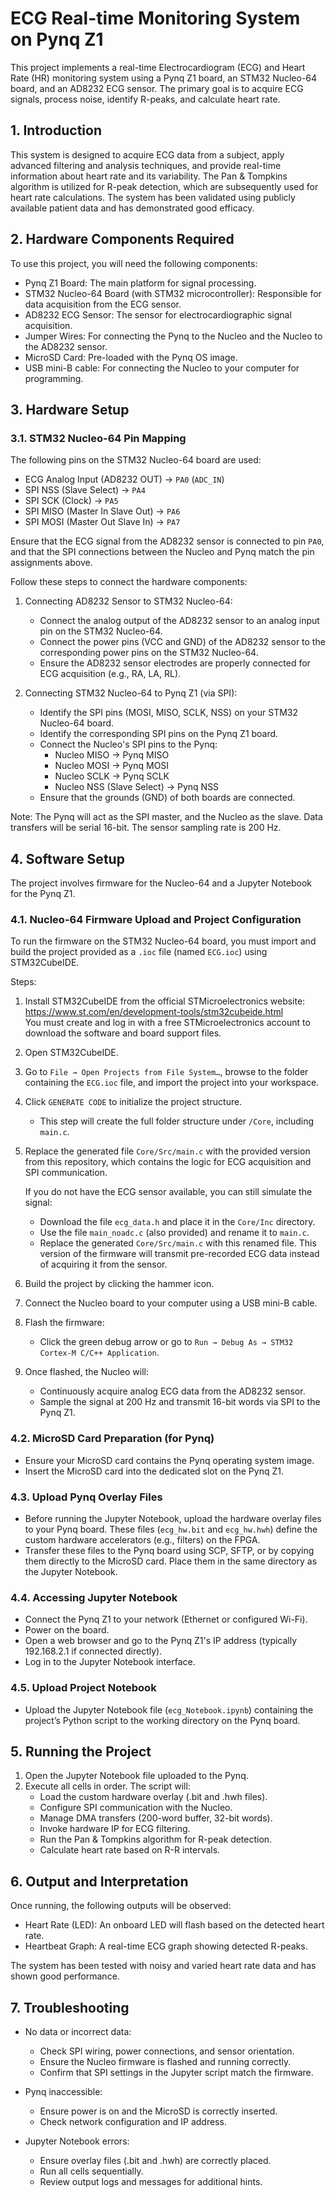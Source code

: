 # ECG Real-time Monitoring System on Pynq Z1

This project implements a real-time Electrocardiogram (ECG) and Heart Rate (HR) monitoring system using a Pynq Z1 board, an STM32 Nucleo-64 board, and an AD8232 ECG sensor. The primary goal is to acquire ECG signals, process noise, identify R-peaks, and calculate heart rate.

## 1. Introduction

This system is designed to acquire ECG data from a subject, apply advanced filtering and analysis techniques, and provide real-time information about heart rate and its variability. The Pan & Tompkins algorithm is utilized for R-peak detection, which are subsequently used for heart rate calculations. The system has been validated using publicly available patient data and has demonstrated good efficacy.

## 2. Hardware Components Required

To use this project, you will need the following components:

* Pynq Z1 Board: The main platform for signal processing.
* STM32 Nucleo-64 Board (with STM32 microcontroller): Responsible for data acquisition from the ECG sensor.
* AD8232 ECG Sensor: The sensor for electrocardiographic signal acquisition.
* Jumper Wires: For connecting the Pynq to the Nucleo and the Nucleo to the AD8232 sensor.
* MicroSD Card: Pre-loaded with the Pynq OS image.
* USB mini-B cable: For connecting the Nucleo to your computer for programming.

## 3. Hardware Setup

### 3.1. STM32 Nucleo-64 Pin Mapping

The following pins on the STM32 Nucleo-64 board are used:

* ECG Analog Input (AD8232 OUT) → `PA0` (`ADC_IN`)
* SPI NSS (Slave Select) → `PA4`
* SPI SCK (Clock) → `PA5`
* SPI MISO (Master In Slave Out) → `PA6`
* SPI MOSI (Master Out Slave In) → `PA7`

Ensure that the ECG signal from the AD8232 sensor is connected to pin `PA0`, and that the SPI connections between the Nucleo and Pynq match the pin assignments above.

Follow these steps to connect the hardware components:

1. Connecting AD8232 Sensor to STM32 Nucleo-64:
   * Connect the analog output of the AD8232 sensor to an analog input pin on the STM32 Nucleo-64.
   * Connect the power pins (VCC and GND) of the AD8232 sensor to the corresponding power pins on the STM32 Nucleo-64.
   * Ensure the AD8232 sensor electrodes are properly connected for ECG acquisition (e.g., RA, LA, RL).

2. Connecting STM32 Nucleo-64 to Pynq Z1 (via SPI):
   * Identify the SPI pins (MOSI, MISO, SCLK, NSS) on your STM32 Nucleo-64 board.
   * Identify the corresponding SPI pins on the Pynq Z1 board.
   * Connect the Nucleo's SPI pins to the Pynq:
     * Nucleo MISO → Pynq MISO
     * Nucleo MOSI → Pynq MOSI
     * Nucleo SCLK → Pynq SCLK
     * Nucleo NSS (Slave Select) → Pynq NSS
   * Ensure that the grounds (GND) of both boards are connected.

Note: The Pynq will act as the SPI master, and the Nucleo as the slave. Data transfers will be serial 16-bit. The sensor sampling rate is 200 Hz.

## 4. Software Setup

The project involves firmware for the Nucleo-64 and a Jupyter Notebook for the Pynq Z1.

### 4.1. Nucleo-64 Firmware Upload and Project Configuration

To run the firmware on the STM32 Nucleo-64 board, you must import and build the project provided as a `.ioc` file (named `ECG.ioc`) using STM32CubeIDE.

Steps:

1. Install STM32CubeIDE from the official STMicroelectronics website:  
   https://www.st.com/en/development-tools/stm32cubeide.html  
   You must create and log in with a free STMicroelectronics account to download the software and board support files.

2. Open STM32CubeIDE.

3. Go to `File → Open Projects from File System…`, browse to the folder containing the `ECG.ioc` file, and import the project into your workspace.

4. Click `GENERATE CODE` to initialize the project structure.
   * This step will create the full folder structure under `/Core`, including `main.c`.

5. Replace the generated file `Core/Src/main.c` with the provided version from this repository, which contains the logic for ECG acquisition and SPI communication.

   If you do not have the ECG sensor available, you can still simulate the signal:
   - Download the file `ecg_data.h` and place it in the `Core/Inc` directory.
   - Use the file `main_noadc.c` (also provided) and rename it to `main.c`.
   - Replace the generated `Core/Src/main.c` with this renamed file.
   This version of the firmware will transmit pre-recorded ECG data instead of acquiring it from the sensor.


6. Build the project by clicking the hammer icon.

7. Connect the Nucleo board to your computer using a USB mini-B cable.

8. Flash the firmware:
   * Click the green debug arrow or go to `Run → Debug As → STM32 Cortex-M C/C++ Application`.

9. Once flashed, the Nucleo will:
    * Continuously acquire analog ECG data from the AD8232 sensor.
    * Sample the signal at 200 Hz and transmit 16-bit words via SPI to the Pynq Z1.

### 4.2. MicroSD Card Preparation (for Pynq)

* Ensure your MicroSD card contains the Pynq operating system image.
* Insert the MicroSD card into the dedicated slot on the Pynq Z1.

### 4.3. Upload Pynq Overlay Files

* Before running the Jupyter Notebook, upload the hardware overlay files to your Pynq board. These files (`ecg_hw.bit` and `ecg_hw.hwh`) define the custom hardware accelerators (e.g., filters) on the FPGA.
* Transfer these files to the Pynq board using SCP, SFTP, or by copying them directly to the MicroSD card. Place them in the same directory as the Jupyter Notebook.

### 4.4. Accessing Jupyter Notebook

* Connect the Pynq Z1 to your network (Ethernet or configured Wi-Fi).
* Power on the board.
* Open a web browser and go to the Pynq Z1's IP address (typically 192.168.2.1 if connected directly).
* Log in to the Jupyter Notebook interface.

### 4.5. Upload Project Notebook

* Upload the Jupyter Notebook file (`ecg_Notebook.ipynb`) containing the project’s Python script to the working directory on the Pynq board.

## 5. Running the Project

1. Open the Jupyter Notebook file uploaded to the Pynq.
2. Execute all cells in order. The script will:
   * Load the custom hardware overlay (.bit and .hwh files).
   * Configure SPI communication with the Nucleo.
   * Manage DMA transfers (200-word buffer, 32-bit words).
   * Invoke hardware IP for ECG filtering.
   * Run the Pan & Tompkins algorithm for R-peak detection.
   * Calculate heart rate based on R-R intervals.

## 6. Output and Interpretation

Once running, the following outputs will be observed:

* Heart Rate (LED): An onboard LED will flash based on the detected heart rate.
* Heartbeat Graph: A real-time ECG graph showing detected R-peaks.

The system has been tested with noisy and varied heart rate data and has shown good performance.

## 7. Troubleshooting

* No data or incorrect data:
  * Check SPI wiring, power connections, and sensor orientation.
  * Ensure the Nucleo firmware is flashed and running correctly.
  * Confirm that SPI settings in the Jupyter script match the firmware.

* Pynq inaccessible:
  * Ensure power is on and the MicroSD is correctly inserted.
  * Check network configuration and IP address.

* Jupyter Notebook errors:
  * Ensure overlay files (.bit and .hwh) are correctly placed.
  * Run all cells sequentially.
  * Review output logs and messages for additional hints.
